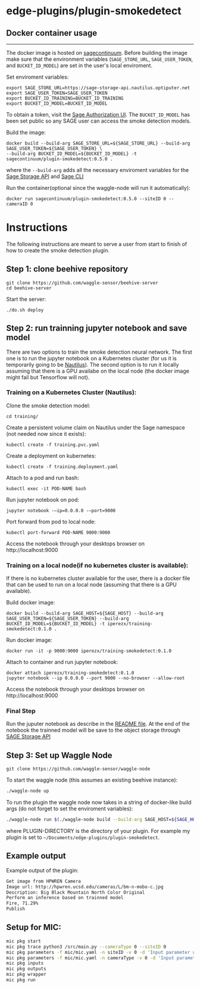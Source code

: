 # edge-plugins/plugin-smokedetect

## Docker container usage
-------------
The docker image is hosted on [sagecontinuum](https://hub.docker.com/orgs/sagecontinuum).
Before building the image make sure that the environment variables (`SAGE_STORE_URL`, `SAGE_USER_TOKEN`, and `BUCKET_ID_MODEL`) are set in the user's local enviroment.

Set enviroment variables:
```
export SAGE_STORE_URL=https://sage-storage-api.nautilus.optiputer.net
export SAGE_USER_TOKEN=SAGE_USER_TOKEN
export BUCKET_ID_TRAINING=BUCKET_ID_TRAINING
export BUCKET_ID_MODEL=BUCKET_ID_MODEL
```
To obtain a token, visit the [Sage Authorization UI](https://sage.nautilus.optiputer.net).
The `BUCKET_ID_MODEL` has been set public so any SAGE user can access the smoke detection models.

Build the image:
```
docker build --build-arg SAGE_STORE_URL=${SAGE_STORE_URL} --build-arg SAGE_USER_TOKEN=${SAGE_USER_TOKEN} \
--build-arg BUCKET_ID_MODEL=${BUCKET_ID_MODEL} -t sagecontinuum/plugin-smokedetect:0.5.0 .
```
where the `--build-arg` adds all the necessary enviroment variables for the [Sage Storage API](https://github.com/sagecontinuum/sage-storage-api) and [Sage CLI](https://github.com/sagecontinuum/sage-cli)

Run the container(optional since the waggle-node will run it automatically):
```
docker run sagecontinuum/plugin-smokedetect:0.5.0 --siteID 0 --cameraID 0
```
# Instructions
The following instructions are meant to serve a user from start to finish of how to create the smoke detection plugin.

## Step 1: clone beehive repository 
```
git clone https://github.com/waggle-sensor/beehive-server
cd beehive-server
```
Start the server:
```
./do.sh deploy
```

## Step 2: run trainning jupyter notebook and save model
There are two options to train the smoke detection neural network. The first one is to
run the jupyter notebook on a Kubernetes cluster (for us it is temporarily going to be [Nautilus](https://nautilus.optiputer.net/)). The second option is to run it locally assuming that there is a GPU availabe on the local node (the docker image might fail but Tensorflow will not).
### Training on a Kubernetes Cluster (Nautilus):
Clone the smoke detection model:
```
cd training/
```
Create a persistent volume claim on Nautilus under the Sage namespace (not needed now since it exists):
```
kubectl create -f training.pvc.yaml
```

Create a deployment on kubernetes:
```
kubectl create -f training.deployment.yaml
```

Attach to a pod and run bash:
```
kubectl exec -it POD-NAME bash
```

Run jupyter notebook on pod:
```
jupyter notebook -—ip=0.0.0.0 -—port=9000
```

Port forward from pod to local node:
```
kubectl port-forward POD-NAME 9000:9000
```
Access the notebook through your desktops browser on http://localhost:9000 

### Training on a local node(if no kubernetes cluster is available):
If there is no kubernetes cluster available for the user, there is a docker file that can be used to run on a local node (assuming that there is a GPU available).

Build docker image:
```
docker build --build-arg SAGE_HOST=${SAGE_HOST} --build-arg SAGE_USER_TOKEN=${SAGE_USER_TOKEN} --build-arg BUCKET_ID_MODEL=${BUCKET_ID_MODEL} -t iperezx/training-smokedetect:0.1.0 .
```

Run docker image:
```
docker run -it -p 9000:9000 iperezx/training-smokedetect:0.1.0
```

Attach to container and run jupyter notebook:
```
docker attach iperezx/training-smokedetect:0.1.0
jupyter notebook --ip 0.0.0.0 --port 9000 --no-browser --allow-root
```

Access the notebook through your desktops browser on http://localhost:9000 

### Final Step
Run the juputer notebook as describe in the [README file](https://gitlab.nautilus.optiputer.net/i3perez/keras-smoke-detection/-/blob/master/README.md). At the end of the notebook
the trainned model will be save to the object storage through [SAGE Storage API](https://github.com/sagecontinuum/sage-storage-api)

## Step 3: Set up Waggle Node
```
git clone https://github.com/waggle-sensor/waggle-node
```
To start the waggle node (this assumes an existing beehive instance):
```bash
./waggle-node up
```

To run the plugin the waggle node now takes in a string of docker-like build args (do not forget to set the enviroment variables):
```bash
./waggle-node run $(./waggle-node build --build-arg SAGE_HOST=${SAGE_HOST} --build-arg SAGE_USER_TOKEN=${SAGE_USER_TOKEN} --build-arg BUCKET_ID_MODEL=${BUCKET_ID_MODEL} --build-arg HPWREN_FLAG=${HPWREN_FLAG} PLUGIN-DIRECTORY
```
where PLUGIN-DIRECTORY is the directory of your plugin. For example my plugin is set to `~/Documents/edge-plugins/plugin-smokedetect`.

## Example output

Example output of the plugin:
```bash
Get image from HPWREN Camera
Image url: http://hpwren.ucsd.edu/cameras/L/bm-n-mobo-c.jpg
Description: Big Black Mountain North Color Original
Perform an inference based on trainned model
Fire, 71.29%
Publish
```

## Setup for MIC:

```bash
mic pkg start
mic pkg trace python3 /src/main.py --cameraType 0 --siteID 0
mic pkg parameters -f mic/mic.yaml -n siteID -v 0 -d 'Input parameter used to provide the hpwren camera site'
mic pkg parameters -f mic/mic.yaml -n cameraType -v 0 -d 'Input parameter used to provide the hpwren camera type'
mic pkg inputs
mic pkg outputs
mic pkg wrapper
mic pkg run
```